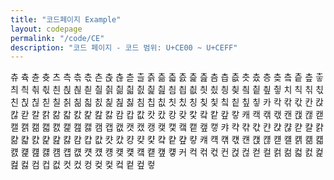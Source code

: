 ```yaml
---
title: "코드페이지 Example"
layout: codepage
permalink: "/code/CE"
description: "코드 페이지 - 코드 범위: U+CE00 ~ U+CEFF"
---
```


<span class="code tofu"></span>
<span class="code tofu"></span>
<span class="code tofu"></span>
<span class="code tofu"></span>
<span class="character">츄</span>
<span class="character">츅</span>
<span class="code tofu"></span>
<span class="code tofu"></span>
<span class="character">츈</span>
<span class="code tofu"></span>
<span class="code tofu"></span>
<span class="code tofu"></span>
<span class="code tofu"></span>
<span class="code tofu"></span>
<span class="code tofu"></span>
<span class="code tofu"></span>
<span class="code tofu"></span>
<span class="code tofu"></span>
<span class="code tofu"></span>
<span class="code tofu"></span>
<span class="code tofu"></span>
<span class="code tofu"></span>
<span class="code tofu"></span>
<span class="character">츗</span>
<span class="code tofu"></span>
<span class="code tofu"></span>
<span class="code tofu"></span>
<span class="code tofu"></span>
<span class="code tofu"></span>
<span class="code tofu"></span>
<span class="code tofu"></span>
<span class="code tofu"></span>
<span class="character">츠</span>
<span class="character">측</span>
<span class="character">츢</span>
<span class="character">츣</span>
<span class="character">츤</span>
<span class="character">츥</span>
<span class="character">츦</span>
<span class="character">츧</span>
<span class="character">츨</span>
<span class="character">츩</span>
<span class="character">츪</span>
<span class="character">츫</span>
<span class="character">츬</span>
<span class="character">츭</span>
<span class="character">츮</span>
<span class="code tofu"></span>
<span class="character">츰</span>
<span class="character">츱</span>
<span class="character">츲</span>
<span class="character">츳</span>
<span class="character">츴</span>
<span class="character">층</span>
<span class="character">츶</span>
<span class="code tofu"></span>
<span class="character">츸</span>
<span class="character">츹</span>
<span class="character">츺</span>
<span class="character">츻</span>
<span class="character">츼</span>
<span class="character">츽</span>
<span class="character">츾</span>
<span class="character">츿</span>
<span class="character">칀</span>
<span class="character">칁</span>
<span class="character">칂</span>
<span class="character">칃</span>
<span class="character">칄</span>
<span class="character">칅</span>
<span class="character">칆</span>
<span class="character">칇</span>
<span class="character">칈</span>
<span class="character">칉</span>
<span class="character">칊</span>
<span class="code tofu"></span>
<span class="character">칌</span>
<span class="character">칍</span>
<span class="character">칎</span>
<span class="character">칏</span>
<span class="character">칐</span>
<span class="character">칑</span>
<span class="character">칒</span>
<span class="code tofu"></span>
<span class="character">칔</span>
<span class="character">칕</span>
<span class="character">칖</span>
<span class="character">칗</span>
<span class="character">치</span>
<span class="character">칙</span>
<span class="character">칚</span>
<span class="character">칛</span>
<span class="character">친</span>
<span class="character">칝</span>
<span class="character">칞</span>
<span class="character">칟</span>
<span class="character">칠</span>
<span class="character">칡</span>
<span class="character">칢</span>
<span class="character">칣</span>
<span class="character">칤</span>
<span class="character">칥</span>
<span class="character">칦</span>
<span class="character">칧</span>
<span class="character">침</span>
<span class="character">칩</span>
<span class="character">칪</span>
<span class="character">칫</span>
<span class="character">칬</span>
<span class="character">칭</span>
<span class="character">칮</span>
<span class="character">칯</span>
<span class="character">칰</span>
<span class="character">칱</span>
<span class="character">칲</span>
<span class="character">칳</span>
<span class="character">카</span>
<span class="character">칵</span>
<span class="character">칶</span>
<span class="character">칷</span>
<span class="character">칸</span>
<span class="character">칹</span>
<span class="character">칺</span>
<span class="character">칻</span>
<span class="character">칼</span>
<span class="character">칽</span>
<span class="character">칾</span>
<span class="character">칿</span>
<span class="character">캀</span>
<span class="character">캁</span>
<span class="character">캂</span>
<span class="character">캃</span>
<span class="character">캄</span>
<span class="character">캅</span>
<span class="character">캆</span>
<span class="character">캇</span>
<span class="character">캈</span>
<span class="character">캉</span>
<span class="character">캊</span>
<span class="character">캋</span>
<span class="character">캌</span>
<span class="character">캍</span>
<span class="character">캎</span>
<span class="character">캏</span>
<span class="character">캐</span>
<span class="character">캑</span>
<span class="character">캒</span>
<span class="character">캓</span>
<span class="character">캔</span>
<span class="character">캕</span>
<span class="character">캖</span>
<span class="character">캗</span>
<span class="character">캘</span>
<span class="character">캙</span>
<span class="character">캚</span>
<span class="character">캛</span>
<span class="character">캜</span>
<span class="character">캝</span>
<span class="character">캞</span>
<span class="character">캟</span>
<span class="character">캠</span>
<span class="character">캡</span>
<span class="character">캢</span>
<span class="character">캣</span>
<span class="character">캤</span>
<span class="character">캥</span>
<span class="character">캦</span>
<span class="character">캧</span>
<span class="character">캨</span>
<span class="character">캩</span>
<span class="character">캪</span>
<span class="character">캫</span>
<span class="character">캬</span>
<span class="character">캭</span>
<span class="character">캮</span>
<span class="character">캯</span>
<span class="character">캰</span>
<span class="character">캱</span>
<span class="character">캲</span>
<span class="character">캳</span>
<span class="character">캴</span>
<span class="character">캵</span>
<span class="character">캶</span>
<span class="character">캷</span>
<span class="character">캸</span>
<span class="character">캹</span>
<span class="character">캺</span>
<span class="character">캻</span>
<span class="character">캼</span>
<span class="character">캽</span>
<span class="character">캾</span>
<span class="character">캿</span>
<span class="character">컀</span>
<span class="character">컁</span>
<span class="character">컂</span>
<span class="character">컃</span>
<span class="character">컄</span>
<span class="character">컅</span>
<span class="character">컆</span>
<span class="character">컇</span>
<span class="character">컈</span>
<span class="character">컉</span>
<span class="character">컊</span>
<span class="character">컋</span>
<span class="character">컌</span>
<span class="character">컍</span>
<span class="character">컎</span>
<span class="character">컏</span>
<span class="character">컐</span>
<span class="character">컑</span>
<span class="character">컒</span>
<span class="character">컓</span>
<span class="character">컔</span>
<span class="character">컕</span>
<span class="character">컖</span>
<span class="character">컗</span>
<span class="character">컘</span>
<span class="character">컙</span>
<span class="character">컚</span>
<span class="character">컛</span>
<span class="character">컜</span>
<span class="character">컝</span>
<span class="character">컞</span>
<span class="character">컟</span>
<span class="character">컠</span>
<span class="character">컡</span>
<span class="character">컢</span>
<span class="character">컣</span>
<span class="character">커</span>
<span class="character">컥</span>
<span class="character">컦</span>
<span class="character">컧</span>
<span class="character">컨</span>
<span class="character">컩</span>
<span class="character">컪</span>
<span class="character">컫</span>
<span class="character">컬</span>
<span class="character">컭</span>
<span class="character">컮</span>
<span class="character">컯</span>
<span class="character">컰</span>
<span class="character">컱</span>
<span class="character">컲</span>
<span class="character">컳</span>
<span class="character">컴</span>
<span class="character">컵</span>
<span class="character">컶</span>
<span class="character">컷</span>
<span class="character">컸</span>
<span class="character">컹</span>
<span class="character">컺</span>
<span class="character">컻</span>
<span class="character">컼</span>
<span class="character">컽</span>
<span class="character">컾</span>
<span class="character">컿</span>